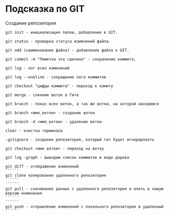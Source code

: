 # Подсказка по GIT

Создание репозитория
```
git init - инициализация папки, добавление в GIT.
```
``````
git status - проверка статуса изменений файла.
``````
``````
git add (наименование файла) - добавление файла к GIT.
``````
``````
git commit -m "Пометка что сделано" - сохранение коммита.
``````
``````
git log - лог всех изменений 
``````
``````
git log --oneline - сокращение лога коммитов
``````
``````
git checkout "цифры коммита" - переход к комиту
``````
``````
git merge - слияние веток в Гите
```````
```````
git branch - показ всех веток, а так же ветки, на которой находимся
```````
```````
git branch <имя_ветки> - создание ветки
``````````
```````
git branch -d <имя_ветки> - удаление ветки
```````
``````
clear - очистка терминала
``````
``````
.gitignore - создание репозитория, который гит будет игнорировать
``````
``````
git checkout <имя ветки> - переход на ветку
``````
``````
git log -graph - выводим список коммитов в виде дерева
```````
```````
git diff - отображение изменений
``````
git clone копирование удаленного репозитория
``````
``````
git pull - скачивание данных с удаленного репозитория и влить в нашую версию изменения
``````
``````
git push - отправление изменений с локального репозитория в удаленный
``````
